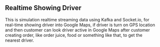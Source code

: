 ## Realtime Showing Driver

This is simulation realtime streaming data using Kafka and Socket.io, for real-time showing driver into Google Maps, if driver is turn on GPS location and then customer can look driver active in Google Maps after customer creating order, like order juice, food or something like that, to get the nearest driver.
